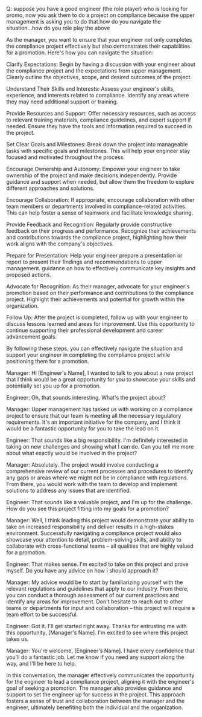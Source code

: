 Q: suppose you have a good engineer (the role player) who is looking for promo, now you ask them to do a project on compliance because the upper management is asking 
you to do that.how do you navigate the situation...how do you role play the above


As the manager, you want to ensure that your engineer not only completes the compliance project effectively but also demonstrates their capabilities for a promotion. 
Here's how you can navigate the situation:

Clarify Expectations: 
Begin by having a discussion with your engineer about the compliance project and the expectations from upper management. Clearly outline 
the objectives, scope, and desired outcomes of the project.

Understand Their Skills and Interests: 
Assess your engineer's skills, experience, and interests related to compliance. Identify any areas where they may need 
additional support or training.

Provide Resources and Support: 
Offer necessary resources, such as access to relevant training materials, compliance guidelines, and expert support if needed. 
Ensure they have the tools and information required to succeed in the project.

Set Clear Goals and Milestones: 
Break down the project into manageable tasks with specific goals and milestones. This will help your engineer stay focused 
and motivated throughout the process.

Encourage Ownership and Autonomy: 
Empower your engineer to take ownership of the project and make decisions independently. Provide guidance and support when 
needed, but allow them the freedom to explore different approaches and solutions.

Encourage Collaboration: 
If appropriate, encourage collaboration with other team members or departments involved in compliance-related activities. This can help
foster a sense of teamwork and facilitate knowledge sharing.

Provide Feedback and Recognition: 
Regularly provide constructive feedback on their progress and performance. Recognize their achievements and contributions 
towards the compliance project, highlighting how their work aligns with the company's objectives.

Prepare for Presentation:
Help your engineer prepare a presentation or report to present their findings and recommendations to upper management. 
guidance on how to effectively communicate key insights and proposed actions.

Advocate for Recognition: 
As their manager, advocate for your engineer's promotion based on their performance and contributions to the compliance project. 
Highlight their achievements and potential for growth within the organization.

Follow Up: 
After the project is completed, follow up with your engineer to discuss lessons learned and areas for improvement. 
Use this opportunity to continue supporting their professional development and career advancement goals.

By following these steps, you can effectively navigate the situation and support your engineer in completing the compliance project while positioning them for a promotion.

Manager: Hi [Engineer's Name], I wanted to talk to you about a new project that I think would be a great opportunity for you to showcase your skills and potentially set you up for a promotion.

Engineer: Oh, that sounds interesting. What's the project about?

Manager: Upper management has tasked us with working on a compliance project to ensure that our team is meeting all the necessary regulatory requirements. It's an important initiative for the company, and I think it would be a fantastic opportunity for you to take the lead on it.

Engineer: That sounds like a big responsibility. I'm definitely interested in taking on new challenges and showing what I can do. Can you tell me more about what exactly would be involved in the project?

Manager: Absolutely. The project would involve conducting a comprehensive review of our current processes and procedures to identify any gaps or areas where we might not be in compliance with regulations. From there, you would work with the team to develop and implement solutions to address any issues that are identified.

Engineer: That sounds like a valuable project, and I'm up for the challenge. How do you see this project fitting into my goals for a promotion?

Manager: Well, I think leading this project would demonstrate your ability to take on increased responsibility and deliver results in a high-stakes environment. Successfully navigating a compliance project would also showcase your attention to detail, problem-solving skills, and ability to collaborate with cross-functional teams – all qualities that are highly valued for a promotion.

Engineer: That makes sense. I'm excited to take on this project and prove myself. Do you have any advice on how I should approach it?

Manager: My advice would be to start by familiarizing yourself with the relevant regulations and guidelines that apply to our industry. From there, you can conduct a thorough assessment of our current practices and identify any areas for improvement. Don't hesitate to reach out to other teams or departments for input and collaboration – this project will require a team effort to be successful.

Engineer: Got it. I'll get started right away. Thanks for entrusting me with this opportunity, [Manager's Name]. I'm excited to see where this project takes us.

Manager: You're welcome, [Engineer's Name]. I have every confidence that you'll do a fantastic job. Let me know if you need any support along the way, and I'll be here to help.

In this conversation, the manager effectively communicates the opportunity for the engineer to lead a compliance project, aligning it with the engineer's goal of seeking a promotion. The manager also provides guidance and support to set the engineer up for success in the project. This approach fosters a sense of trust and collaboration between the manager and the engineer, ultimately benefiting both the individual and the organization.

